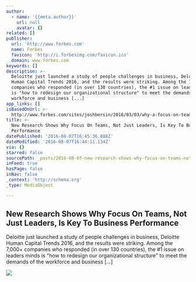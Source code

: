 ```yaml
---
author:
  - name: '{{meta.author}}'
    url: null
    avatar: {}
related: []
publisher:
  url: 'http://www.forbes.com'
  name: Forbes
  favicon: 'http://i.forbesimg.com/favicon.ico'
  domain: www.forbes.com
keywords: []
description: >-
  Deloitte just launched a study of people challenges in business, Deloitte
  Human Capital Trends 2016, and the results were striking. Among the 7,000+
  companies who responded (in over 130 countries), the #1 issue on leaders minds
  is "how to redesign our organizational structure" to meet the demands of the
  workforce and business [...]
app_links: []
isBasedOnUrl: >-
  http://www.forbes.com/sites/joshbersin/2016/03/03/why-a-focus-on-teams-not-just-leaders-is-the-secret-to-business-performance/#7c839858433f
title: >-
  New Research Shows Why Focus On Teams, Not Just Leaders, Is Key To Business
  Performance
datePublished: '2016-08-07T16:45:36.888Z'
dateModified: '2016-08-07T16:44:11.134Z'
via: {}
starred: false
sourcePath: _posts/2016-08-07-new-research-shows-why-focus-on-teams-not-just-leaders-is.md
inFeed: true
hasPage: false
inNav: false
_context: 'http://schema.org'
_type: MediaObject

---
```

<article style=""><h1>New Research Shows Why Focus On Teams, Not Just Leaders, Is Key To Business Performance</h1><p>Deloitte just launched a study of people challenges in business, Deloitte Human Capital Trends 2016, and the results were striking. Among the 7,000+ companies who responded (in over 130 countries), the #1 issue on leaders minds is "how to redesign our organizational structure" to meet the demands of the workforce and business [...]</p><img src="https://media.licdn.com/mpr/mpr/AAEAAQAAAAAAAASyAAAAJDg3ZTc5ZjAwLWQzMGMtNDMwZC05N2JiLWVhZWU4NDk5NzIyNg.jpg" /></article>